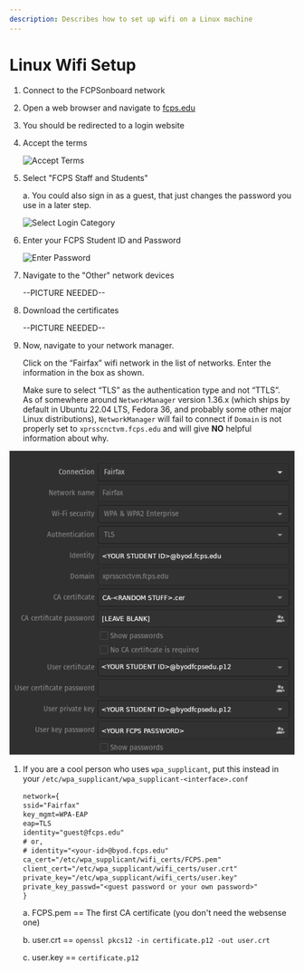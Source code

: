 ```yaml
---
description: Describes how to set up wifi on a Linux machine
---
```


# Linux Wifi Setup

1. Connect to the FCPSonboard network
2. Open a web browser and navigate to [fcps.edu](https://fcps.edu)
3. You should be redirected to a login website
4.  Accept the terms

    ![Accept Terms](../.gitbook/assets/linux-wifi-setup-1.png)
5.  Select "FCPS Staff and Students"

    a. You could also sign in as a guest, that just changes the password you use in a later step.

    ![Select Login Category](<../.gitbook/assets/linux-wifi-setup-2 (1).png>)
6.  Enter your FCPS Student ID and Password

    ![Enter Password](<../.gitbook/assets/linux-wifi-setup-3 (1).png>)
7.  Navigate to the "Other" network devices

    \--PICTURE NEEDED--
8.  Download the certificates

    \--PICTURE NEEDED--
9.  Now, navigate to your network manager.

    Click on the “Fairfax” wifi network in the list of networks. Enter the information in the box as shown.

    Make sure to select “TLS” as the authentication type and not “TTLS”.\
    As of somewhere around `NetworkManager` version 1.36.x (which ships by default in Ubuntu 22.04 LTS, Fedora 36, and probably some other major Linux distributions), `NetworkManager` will fail to connect if `Domain` is not properly set to `xprsscnctvm.fcps.edu` and will give **NO** helpful information about why.

![Network Manager](../.gitbook/assets/fairfax-wifi-linux.png)

1.  If you are a cool person who uses `wpa_supplicant`, put this instead in your `/etc/wpa_supplicant/wpa_supplicant-<interface>.conf`

    ```
    network={
    ssid="Fairfax"
    key_mgmt=WPA-EAP
    eap=TLS
    identity="guest@fcps.edu"
    # or,
    # identity="<your-id>@byod.fcps.edu"
    ca_cert="/etc/wpa_supplicant/wifi_certs/FCPS.pem"
    client_cert="/etc/wpa_supplicant/wifi_certs/user.crt"
    private_key="/etc/wpa_supplicant/wifi_certs/user.key"
    private_key_passwd="<guest password or your own password>"
    }
    ```

    a. FCPS.pem == The first CA certificate (you don't need the websense one)

    b. user.crt == `openssl pkcs12 -in certificate.p12 -out user.crt`

    c. user.key == `certificate.p12`
